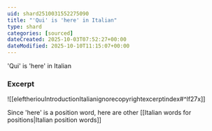 ```yaml
---
uid: shard2510031552275090
title: "'Qui' is 'here' in Italian"
type: shard
categories: [sourced]
dateCreated: 2025-10-03T07:52:27+00:00
dateModified: 2025-10-10T11:15:07+00:00
---
```

'Qui' is 'here' in Italian
### Excerpt
![[eleftheriouIntroductionItalianignorecopyrightexcerptindex#^lf27x]]

Since 'here' is a position word, here are other [[Italian words for positions|Italian position words]]
